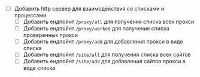 - [ ] Добавить http сервер для взаимодействия со списками и процессами
    - [ ] Добавить ендпойнт `/proxy/all` для получения списка всех прокси
    - [ ] Добавить ендпойнт `/proxy/worked` для получения списка проверенных прокси
    - [ ] Добавить ендпойнт `/proxy/add` для добавления прокси в виде списка
    - [ ] Добавить ендпойнт `/site/all` для получения списка всех сайтов
    - [ ] Добавить ендпойнт `/site/add` для добавления сайтов прокси в виде списка
